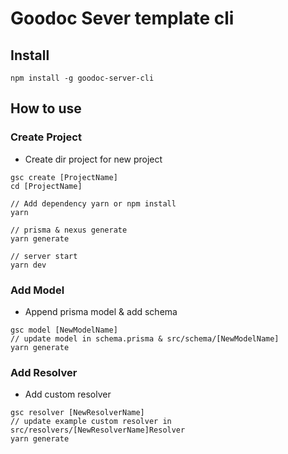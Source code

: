 # Goodoc Sever template cli

## Install
```
npm install -g goodoc-server-cli 
```

## How to use
### Create Project
* Create dir project for new project
```
gsc create [ProjectName]
cd [ProjectName]

// Add dependency yarn or npm install
yarn

// prisma & nexus generate
yarn generate

// server start
yarn dev
```

### Add Model
* Append prisma model & add schema
```
gsc model [NewModelName]
// update model in schema.prisma & src/schema/[NewModelName]
yarn generate

```

### Add Resolver
* Add custom resolver
```
gsc resolver [NewResolverName]
// update example custom resolver in src/resolvers/[NewResolverName]Resolver
yarn generate
```